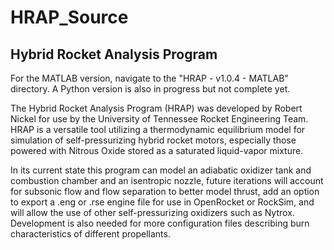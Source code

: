 # HRAP_Source
## Hybrid Rocket Analysis Program

For the MATLAB version, navigate to the "HRAP - v1.0.4 -  MATLAB" directory. A Python version is also in progress but not complete yet.

The Hybrid Rocket Analysis Program (HRAP) was developed by Robert Nickel for use by the University of Tennessee Rocket Engineering Team. HRAP is a versatile tool utilizing a thermodynamic equilibrium model for  simulation of self-pressurizing hybrid rocket motors, especially those powered with Nitrous Oxide stored as a saturated liquid-vapor mixture. 

In its current state this program can model an adiabatic oxidizer tank and combustion chamber and an isentropic nozzle, future iterations will account for subsonic flow and flow separation to better model thrust, add an option to export a .eng or .rse engine file for use in OpenRocket or RockSim, and will allow the use of other self-pressurizing oxidizers such as Nytrox. Development is also needed for more configuration files describing burn characteristics of different propellants.